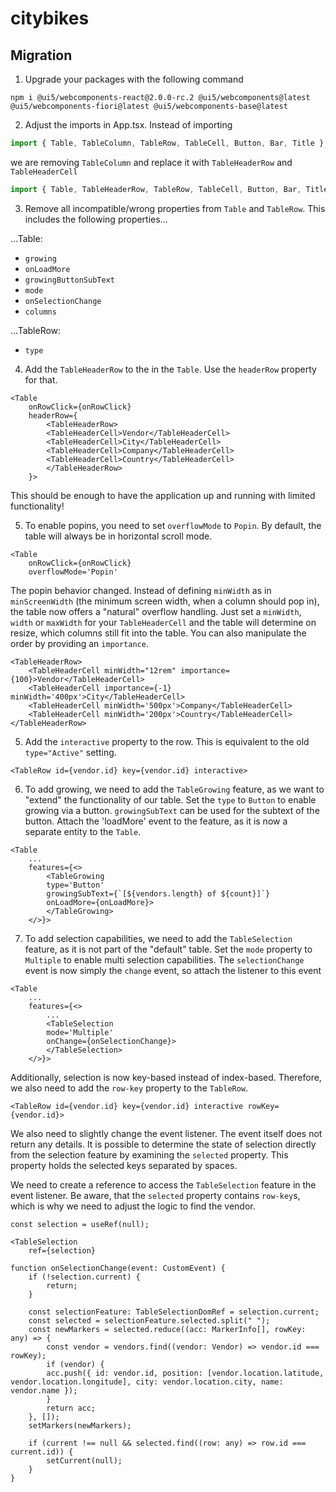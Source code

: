 # citybikes

## Migration

1. Upgrade your packages with the following command
```
npm i @ui5/webcomponents-react@2.0.0-rc.2 @ui5/webcomponents@latest @ui5/webcomponents-fiori@latest @ui5/webcomponents-base@latest
```

2. Adjust the imports in App.tsx. Instead of importing
```js
import { Table, TableColumn, TableRow, TableCell, Button, Bar, Title } from '@ui5/webcomponents-react';
```

we are removing `TableColumn` and replace it with `TableHeaderRow` and `TableHeaderCell`

```js
import { Table, TableHeaderRow, TableRow, TableCell, Button, Bar, Title, TableHeaderCell } from '@ui5/webcomponents-react';
```

3. Remove all incompatible/wrong properties from `Table` and `TableRow`. This includes the following properties...

...Table:
- `growing`
- `onLoadMore`
- `growingButtonSubText`
- `mode`
- `onSelectionChange`
- `columns`

...TableRow:
- `type`

4. Add the `TableHeaderRow` to the in the `Table`. Use the `headerRow` property for that.
```tsx
<Table
	onRowClick={onRowClick}
	headerRow={
		<TableHeaderRow>
		<TableHeaderCell>Vendor</TableHeaderCell>
		<TableHeaderCell>City</TableHeaderCell>
		<TableHeaderCell>Company</TableHeaderCell>
		<TableHeaderCell>Country</TableHeaderCell>
		</TableHeaderRow>
	}>
```

This should be enough to have the application up and running with limited functionality!

5. To enable popins, you need to set `overflowMode` to `Popin`. By default, the table will always be in horizontal scroll mode.

```tsx
<Table
	onRowClick={onRowClick}
	overflowMode='Popin'
```

The popin behavior changed. Instead of defining `minWidth` as in `minScreenWidth` (the minimum screen width, when a column should pop in), the table now offers a "natural" overflow handling.
Just set a `minWidth`, `width` or `maxWidth` for your `TableHeaderCell` and the table will determine on resize, which columns still fit into the table.
You can also manipulate the order by providing an `importance`.

```tsx
<TableHeaderRow>
	<TableHeaderCell minWidth="12rem" importance={100}>Vendor</TableHeaderCell>
	<TableHeaderCell importance={-1} minWidth='400px'>City</TableHeaderCell>
	<TableHeaderCell minWidth='500px'>Company</TableHeaderCell>
	<TableHeaderCell minWidth='200px'>Country</TableHeaderCell>
</TableHeaderRow>
```

5. Add the `interactive` property to the row. This is equivalent to the old `type="Active"` setting.

```tsx
<TableRow id={vendor.id} key={vendor.id} interactive>
```

6. To add growing, we need to add the `TableGrowing` feature, as we want to "extend" the functionality of our table. Set the `type` to `Button` to enable growing via a button. `growingSubText` can be used for the subtext of the button. Attach the 'loadMore' event to the feature, as it is now a separate entity to the `Table`.

```tsx
<Table
	...
	features={<>
		<TableGrowing
		type='Button'
		growingSubText={`[${vendors.length} of ${count}]`}
		onLoadMore={onLoadMore}>
		</TableGrowing>
	</>}>
```

7. To add selection capabilities, we need to add the `TableSelection` feature, as it is not part of the "default" table.
Set the `mode` property to `Multiple` to enable multi selection capabilities.
The `selectionChange` event is now simply the `change` event, so attach the listener to this event

```tsx
<Table
	...
	features={<>
		...
		<TableSelection
		mode='Multiple'
		onChange={onSelectionChange}>
		</TableSelection>
	</>}>
```

Additionally, selection is now key-based instead of index-based. Therefore, we also need to add the `row-key` property to the `TableRow`.

```tsx
<TableRow id={vendor.id} key={vendor.id} interactive rowKey={vendor.id}>
```

We also need to slightly change the event listener. The event itself does not return any
details. It is possible to determine the state of selection directly from the selection
feature by examining the `selected` property. This property holds the selected keys separated by spaces.

We need to create a reference to access the `TableSelection` feature in the event listener.
Be aware, that the `selected` property contains `row-key`s, which is why we need to adjust the logic to find the vendor.

```tsx
const selection = useRef(null);
```

```tsx
<TableSelection
	ref={selection}
```

```tsx
function onSelectionChange(event: CustomEvent) {
	if (!selection.current) {
		return;
	}

	const selectionFeature: TableSelectionDomRef = selection.current;
	const selected = selectionFeature.selected.split(" ");
	const newMarkers = selected.reduce((acc: MarkerInfo[], rowKey: any) => {
		const vendor = vendors.find((vendor: Vendor) => vendor.id === rowKey);
		if (vendor) {
		acc.push({ id: vendor.id, position: [vendor.location.latitude, vendor.location.longitude], city: vendor.location.city, name: vendor.name });
		}
		return acc;
	}, []);
	setMarkers(newMarkers);

	if (current !== null && selected.find((row: any) => row.id === current.id)) {
		setCurrent(null);
	}
}
```